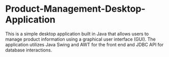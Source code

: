 # Product-Management-Desktop-Application
This is a simple desktop application built in Java that allows users to manage product information using a graphical user interface (GUI). The application utilizes Java Swing and AWT for the front end and JDBC API for database interactions.
